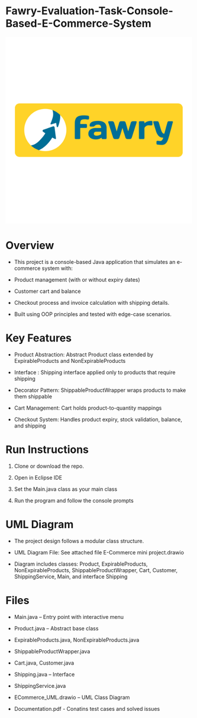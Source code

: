 # Fawry-Evaluation-Task-Console-Based-E-Commerce-System
![Fawry Logo](fawry-logo-png_seeklogo-326467.png)
# Overview
- This project is a console-based Java application that simulates an e-commerce system with:

- Product management (with or without expiry dates)

- Customer cart and balance

- Checkout process and invoice calculation with shipping details.

- Built using OOP principles and tested with edge-case scenarios.


# Key Features

- Product Abstraction: Abstract Product class extended by ExpirableProducts and NonExpirableProducts

- Interface : Shipping interface applied only to products that require shipping

- Decorator Pattern: ShippableProductWrapper wraps products to make them shippable

- Cart Management: Cart holds product-to-quantity mappings

- Checkout System: Handles product expiry, stock validation, balance, and shipping


# Run Instructions

1. Clone or download the repo.

2. Open in Eclipse IDE

3. Set the Main.java class as your main class

4. Run the program and follow the console prompts


# UML Diagram

- The project design follows a modular class structure.

- UML Diagram File: See attached file E-Commerce mini project.drawio

- Diagram includes classes: Product, ExpirableProducts, NonExpirableProducts, ShippableProductWrapper, Cart, Customer, ShippingService, Main, and interface Shipping

# Files

- Main.java – Entry point with interactive menu

- Product.java – Abstract base class

- ExpirableProducts.java, NonExpirableProducts.java

- ShippableProductWrapper.java

- Cart.java, Customer.java

- Shipping.java – Interface

- ShippingService.java

- ECommerce_UML.drawio – UML Class Diagram

- Documentation.pdf  -   Conatins test cases and solved issues

